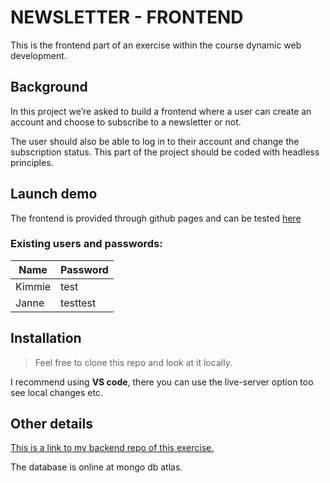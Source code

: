 # NEWSLETTER - FRONTEND

This is the frontend part of an exercise within the course dynamic web development.

## Background

In this project we’re asked to build a frontend where a user can create an account and choose to subscribe to a newsletter or not.

The user should also be able to log in to their account and change the subscription status. This part of the project should be coded with headless principles.

## Launch demo

The frontend is provided through github pages and can be tested [here](https://kimmiich.github.io/Newsletter-Frontend/)

### Existing users and passwords:

| Name   | Password |
| ------ | -------- |
| Kimmie | test     |
| Janne  | testtest |

## Installation

> Feel free to clone this repo and look at it locally.

I recommend using **VS code**, there you can use the live-server option too see local changes etc.

## Other details

[This is a link to my backend repo of this exercise.](https://github.com/Kimmiich/Backend-Log-in-page)

The database is online at mongo db atlas.
